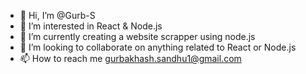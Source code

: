 - 👋 Hi, I’m @Gurb-S
- 👀 I’m interested in React & Node.js
- 🌱 I’m currently creating a website scrapper using node.js
- 💞️ I’m looking to collaborate on anything related to React or Node.js
- 📫 How to reach me gurbakhash.sandhu1@gmail.com

<!---
Gurb-S/Gurb-S is a ✨ special ✨ repository because its `README.md` (this file) appears on your GitHub profile.
You can click the Preview link to take a look at your changes.
--->
